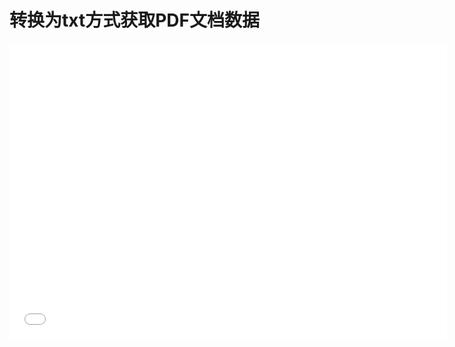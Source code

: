 # 转换为txt方式获取PDF文档数据

<iframe src="//player.bilibili.com/player.html?aid=331285146&bvid=BV1VA411p7j2&cid=288323064&page=1" scrolling="no" border="0" frameborder="no" framespacing="0" allowfullscreen="true" width="700px" height="472px"> </iframe>
